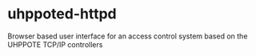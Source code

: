 # uhppoted-httpd
Browser based user interface for an access control system based on the UHPPOTE TCP/IP controllers
